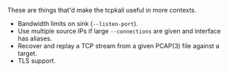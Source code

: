 
These are things that'd make the tcpkali useful in more contexts.

 * Bandwidth limits on sink (`--listen-port`).
 * Use multiple source IPs if large `--connections` are given and interface has aliases.
 * Recover and replay a TCP stream from a given PCAP(3) file against a target.
 * TLS support.

